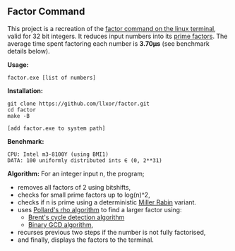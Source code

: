 ## Factor Command
This project is a recreation of the [factor command on the linux terminal](https://en.wikipedia.org/wiki/Factor_(Unix)), valid for 32 bit integers. It reduces input numbers into its [prime factors](https://en.wikipedia.org/wiki/Integer_factorization#Prime_decomposition). The average time spent factoring each number is **3.70μs** (see benchmark details below).

**Usage:**
```
factor.exe [list of numbers]
```

**Installation:**
```
git clone https://github.com/llxor/factor.git
cd factor
make -B

[add factor.exe to system path]
```

**Benchmark:**
```
CPU: Intel m3-8100Y (using BMI1)
DATA: 100 uniformly distributed ints ∈ (0, 2**31)
```

**Algorithm:**
For an integer input n, the program;
- removes all factors of 2 using bitshifts,
- checks for small prime factors up to log(n)^2,
- checks if n is prime using a deterministic [Miller Rabin](https://en.wikipedia.org/wiki/Miller%E2%80%93Rabin_primality_test) variant.
- uses [Pollard's rho algorithm](https://en.wikipedia.org/wiki/Pollard%27s_rho_algorithm) to find a larger factor using:
    - [Brent's cycle detection algorithm](https://en.wikipedia.org/wiki/Cycle_detection#Brent.27s_algorithm)
    - [Binary GCD algorithm](https://en.wikipedia.org/wiki/Binary_GCD_algorithm),
- recurses previous two steps if the number is not fully factorised,
- and finally, displays the factors to the terminal.
